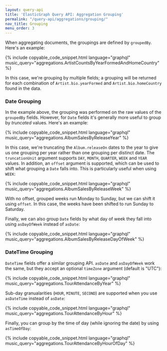 ```yaml
---
layout: query-api
title: 'ElasticGraph Query API: Aggregation Grouping'
permalink: "/query-api/aggregations/grouping/"
nav_title: Grouping
menu_order: 3
---
```

When aggregating documents, the groupings are defined by `groupedBy`. Here's an example:

{% include copyable_code_snippet.html language="graphql" music_query="aggregations.ArtistCountsByYearFormedAndHomeCountry" %}

In this case, we're grouping by multiple fields; a grouping will be returned for each
combination of `Artist.bio.yearFormed` and `Artist.bio.homeCountry` found in the data.

### Date Grouping

In the example above, the grouping was performed on the raw values of the `groupedBy` fields.
However, for `Date` fields it's generally more useful to group by _truncated_ values.
Here's an example:

{% include copyable_code_snippet.html language="graphql" music_query="aggregations.AlbumSalesByReleaseYear" %}

In this case, we're truncating the `Album.releaseOn` dates to the year to give us one grouping per
year rather than one grouping per distinct date. The `truncationUnit` argument supports `DAY`, `MONTH`,
`QUARTER`, `WEEK` and `YEAR` values. In addition, an `offset` argument is supported, which can be used
to shift what grouping a `Date` falls into. This is particularly useful when using `WEEK`:

{% include copyable_code_snippet.html language="graphql" music_query="aggregations.AlbumSalesByReleaseWeek" %}

With no offset, grouped weeks run Monday to Sunday, but we can shift it using `offset`. In this case, the weeks have been
shifted to run Sunday to Saturday.

Finally, we can also group `Date` fields by what day of week they fall into using `asDayOfWeek` instead of `asDate`:

{% include copyable_code_snippet.html language="graphql" music_query="aggregations.AlbumSalesByReleaseDayOfWeek" %}

### DateTime Grouping

`DateTime` fields offer a similar grouping API. `asDate` and `asDayOfWeek` work the same, but they accept an optional `timeZone`
argument (default is "UTC"):

{% include copyable_code_snippet.html language="graphql" music_query="aggregations.TourAttendanceByYear" %}

Sub-day granualarities (`HOUR`, `MINUTE`, `SECOND`) are supported when you use `asDateTime` instead of `asDate`:

{% include copyable_code_snippet.html language="graphql" music_query="aggregations.TourAttendanceByHour" %}

Finally, you can group by the time of day (while ignoring the date) by using `asTimeOfDay`:

{% include copyable_code_snippet.html language="graphql" music_query="aggregations.TourAttendanceByHourOfDay" %}
